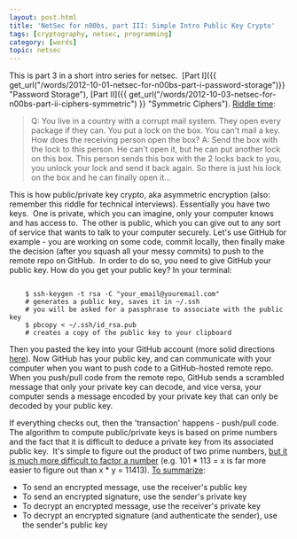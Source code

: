 ```yaml
---
layout: post.html
title: 'NetSec for n00bs, part III: Simple Intro Public Key Crypto'
tags: [cryptography, netsec, programming]
category: [words]
topic: netsec
---
```


This is part 3 in a short intro series for netsec.  [Part I]({{ get_url("/words/2012-10-01-netsec-for-n00bs-part-i-password-storage")}} "Password Storage"), [Part II]({{ get_url("/words/2012-10-03-netsec-for-n00bs-part-ii-ciphers-symmetric") }} "Symmetric Ciphers"). [Riddle time][Riddle time]:

> Q: You live in a country with a corrupt mail system. They open every package if they can. You put a lock on the box. You can't mail a key. How does the receiving person open the box? 
> A: Send the box with the lock to this person. He can't open it, but he can put another lock on this box. This person sends this box with the 2 locks back to you, you unlock your lock and send it back again. So there is just his lock on the box and he can finally open it...

This is how public/private key crypto, aka asymmetric encryption (also: remember this riddle for technical interviews). Essentially you have two keys.  One is private, which you can imagine, only your computer knows and has access to.  The other is public, which you can give out to any sort of service that wants to talk to your computer securely. Let's use GitHub for example - you are working on some code, commit locally, then finally make the decision (after you squash all your messy commits) to push to the remote repo on GitHub.  In order to do so, you need to give GitHub your public key. How do you get your public key? In your terminal:

<code>
    $ ssh-keygen -t rsa -C "your_email@youremail.com" 
    # generates a public key, saves it in ~/.ssh
    # you will be asked for a passphrase to associate with the public key
    $ pbcopy < ~/.ssh/id_rsa.pub
    # creates a copy of the public key to your clipboard
</code>

Then you pasted the key into your GitHub account (more solid directions [here][here]). Now GitHub has your public key, and can communicate with your computer when you want to push code to a GitHub-hosted remote repo. When you push/pull code from the remote repo, GitHub sends a scrambled message that only your private key can decode, and vice versa, your computer sends a message encoded by your private key that can only be decoded by your public key.  

If everything checks out, then the 'transaction' happens - push/pull code. The algorithm to compute public/private keys is based on prime numbers and the fact that it is difficult to deduce a private key from its associated public key.  It's simple to figure out the product of two prime numbers, [but it is much more difficult to factor a number][number] (e.g. 101 \* 113 = x is far more easier to figure out than x \* y = 11413). [To summarize][To summarize]:

* To send an encrypted message, use the receiver's public key
* To send an encrypted signature, use the sender's private key
* To decrypt an encrypted message, use the receiver's private key
* To decrypt an encrypted signature (and authenticate the sender), use the sender's public key

[Riddle time]: http://www.reddit.com/r/AskReddit/comments/1198on/i_fucking_love_riddles_what_are_your_best_hardest/c6kfncq "AskReddit: Riddles"
[here]: https://help.github.com/articles/generating-ssh-keys "GitHub SSH key gen"
[number]: http://www.see.ed.ac.uk/it/online/memos/pkey.html "Intro to public key encryption"
[To summarize]: http://searchsecurity.techtarget.com/definition/PKI "What is PKI?"
